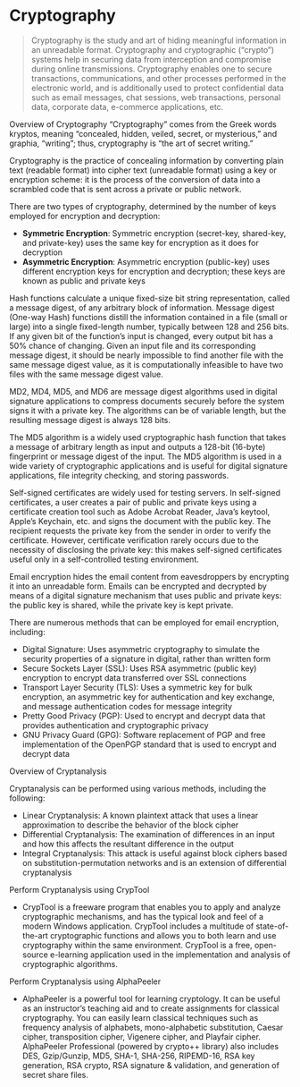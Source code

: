 # Cryptography
> Cryptography is the study and art of hiding meaningful information in an unreadable format. Cryptography and cryptographic (“crypto”) systems help in securing data from interception and compromise during online transmissions. Cryptography enables one to secure transactions, communications, and other processes performed in the electronic world, and is additionally used to protect confidential data such as email messages, chat sessions, web transactions, personal data, corporate data, e-commerce applications, etc.


Overview of Cryptography
“Cryptography” comes from the Greek words kryptos, meaning “concealed, hidden, veiled, secret, or mysterious,” and graphia, “writing”; thus, cryptography is “the art of secret writing.”

Cryptography is the practice of concealing information by converting plain text (readable format) into cipher text (unreadable format) using a key or encryption scheme: it is the process of the conversion of data into a scrambled code that is sent across a private or public network.

There are two types of cryptography, determined by the number of keys employed for encryption and decryption:
- **Symmetric Encryption**: Symmetric encryption (secret-key, shared-key, and private-key) uses the same key for encryption as it does for decryption
- **Asymmetric Encryption**: Asymmetric encryption (public-key) uses different encryption keys for encryption and decryption; these keys are known as public and private keys


Hash functions calculate a unique fixed-size bit string representation, called a message digest, of any arbitrary block of information. Message digest (One-way Hash) functions distill the information contained in a file (small or large) into a single fixed-length number, typically between 128 and 256 bits. If any given bit of the function’s input is changed, every output bit has a 50% chance of changing. Given an input file and its corresponding message digest, it should be nearly impossible to find another file with the same message digest value, as it is computationally infeasible to have two files with the same message digest value.


MD2, MD4, MD5, and MD6 are message digest algorithms used in digital signature applications to compress documents securely before the system signs it with a private key. The algorithms can be of variable length, but the resulting message digest is always 128 bits.

The MD5 algorithm is a widely used cryptographic hash function that takes a message of arbitrary length as input and outputs a 128-bit (16-byte) fingerprint or message digest of the input. The MD5 algorithm is used in a wide variety of cryptographic applications and is useful for digital signature applications, file integrity checking, and storing passwords.


Self-signed certificates are widely used for testing servers. In self-signed certificates, a user creates a pair of public and private keys using a certificate creation tool such as Adobe Acrobat Reader, Java’s keytool, Apple’s Keychain, etc. and signs the document with the public key. The recipient requests the private key from the sender in order to verify the certificate. However, certificate verification rarely occurs due to the necessity of disclosing the private key: this makes self-signed certificates useful only in a self-controlled testing environment.


Email encryption hides the email content from eavesdroppers by encrypting it into an unreadable form. Emails can be encrypted and decrypted by means of a digital signature mechanism that uses public and private keys: the public key is shared, while the private key is kept private.

There are numerous methods that can be employed for email encryption, including:
- Digital Signature: Uses asymmetric cryptography to simulate the security properties of a signature in digital, rather than written form
- Secure Sockets Layer (SSL): Uses RSA asymmetric (public key) encryption to encrypt data transferred over SSL connections
- Transport Layer Security (TLS): Uses a symmetric key for bulk encryption, an asymmetric key for authentication and key exchange, and message authentication codes for message integrity
- Pretty Good Privacy (PGP): Used to encrypt and decrypt data that provides authentication and cryptographic privacy
- GNU Privacy Guard (GPG): Software replacement of PGP and free implementation of the OpenPGP standard that is used to encrypt and decrypt data


Overview of Cryptanalysis

Cryptanalysis can be performed using various methods, including the following:
- Linear Cryptanalysis: A known plaintext attack that uses a linear approximation to describe the behavior of the block cipher
- Differential Cryptanalysis: The examination of differences in an input and how this affects the resultant difference in the output
- Integral Cryptanalysis: This attack is useful against block ciphers based on substitution-permutation networks and is an extension of differential cryptanalysis


Perform Cryptanalysis using CrypTool
- CrypTool is a freeware program that enables you to apply and analyze cryptographic mechanisms, and has the typical look and feel of a modern Windows application. CrypTool includes a multitude of state-of-the-art cryptographic functions and allows you to both learn and use cryptography within the same environment. CrypTool is a free, open-source e-learning application used in the implementation and analysis of cryptographic algorithms.


Perform Cryptanalysis using AlphaPeeler
- AlphaPeeler is a powerful tool for learning cryptology. It can be useful as an instructor’s teaching aid and to create assignments for classical cryptography. You can easily learn classical techniques such as frequency analysis of alphabets, mono-alphabetic substitution, Caesar cipher, transposition cipher, Vigenere cipher, and Playfair cipher. AlphaPeeler Professional (powered by crypto++ library) also includes DES, Gzip/Gunzip, MD5, SHA-1, SHA-256, RIPEMD-16, RSA key generation, RSA crypto, RSA signature & validation, and generation of secret share files.

